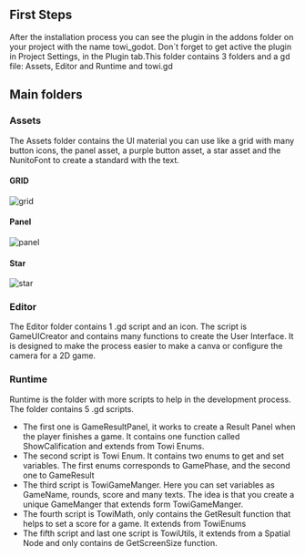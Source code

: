 ## First Steps
After the installation process you can see the plugin in the addons folder on your project with the name towi_godot. Don´t forget to get active the plugin in Project Settings, in the Plugin tab.This folder contains 3 folders and a gd file: Assets, Editor and Runtime and towi.gd


## Main folders
### Assets
The Assets folder contains the UI material you can use like a grid with many button icons, the panel asset, a purple button asset, a star asset and the NunitoFont to create a standard with the text.

#### GRID
![grid](https://github.com/pixframeStudios/towi_godot/blob/main/towi_godot/Assets/UI/GridBotones.png)
#### Panel
![panel](https://github.com/pixframeStudios/towi_godot/blob/main/towi_godot/Assets/UI/Panel.png)
#### Star
![star](https://github.com/pixframeStudios/towi_godot/blob/main/towi_godot/Assets/UI/Star.png)

### Editor
The Editor folder contains 1 .gd script and an icon.
The script is GameUICreator and contains many functions to create the User Interface. It is designed to make the process easier to make a canva or configure the camera for a 2D game.

### Runtime
Runtime is the folder with more scripts to help in the development process. The folder contains 5 .gd scripts.
- The first one is GameResultPanel, it works to create a Result Panel when the player finishes a game. It contains one function called ShowCalification and extends from Towi Enums.
- The second script is Towi Enum. It contains two enums to get and set variables. The first enums corresponds to GamePhase, and the second one to GameResult
- The third script is TowiGameManger. Here you can set variables as GameName, rounds, score and many texts. The idea is that you create a unique GameManger that extends form TowiGameManger.
- The fourth script is TowiMath, only contains the GetResult function that helps to set a score for a game. It extends from TowiEnums
- The fifth script and last one script is TowiUtils, it extends from a Spatial Node and only contains de GetScreenSize function.

